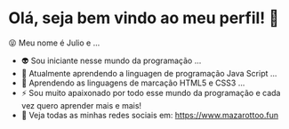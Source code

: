 <!-- ### Hi There! 👋
-->
<!--
**mazarottoo/mazarottoo** is a ✨ _special_ ✨ repository because its `README.md` (this file) appears on your GitHub profile.

Here are some ideas to get you started:

- 🔭 I’m currently working on ...
- 🌱 I’m currently learning ...
- 👯 I’m looking to collaborate on ...
- 🤔 I’m looking for help with ...
- 💬 Ask me about ...
- 📫 How to reach me: ...
- 😄 Pronouns: ...
- ⚡ Fun fact: ...
-->

# Olá, seja bem vindo ao meu perfil! 👋

😝 Meu nome é Julio e ...

- 👽 Sou iniciante nesse mundo da programação ...
- 🧐 Atualmente aprendendo a linguagen de programação Java Script ...
- 🤖 Aprendendo as linguagens de marcação HTML5 e CSS3 ...
- ⚡ Sou muito apaixonado por todo esse mundo da programação e cada vez quero aprender mais e mais!
- 🤗 Veja todas as minhas redes sociais em: https://www.mazarottoo.fun

